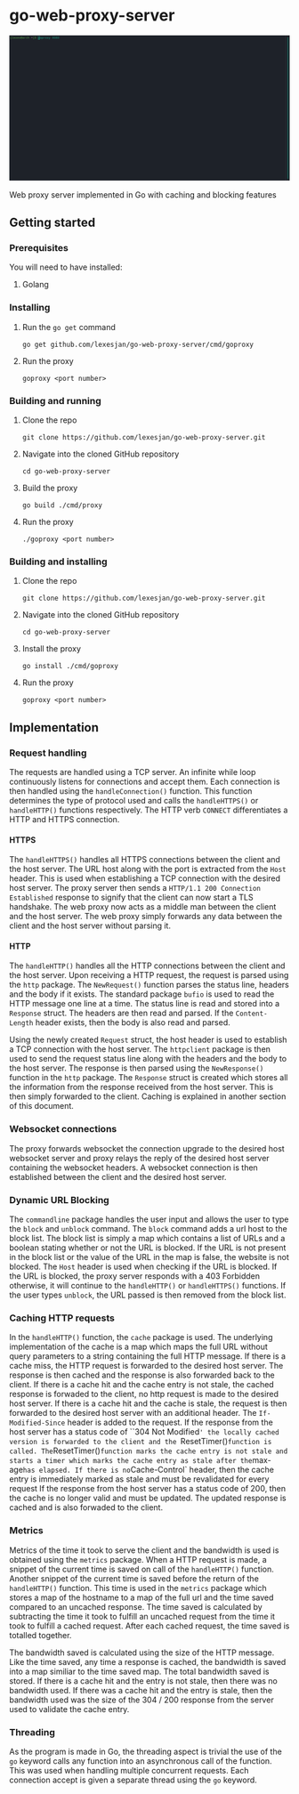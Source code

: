 # go-web-proxy-server

![banner](.github/images/banner.gif)

Web proxy server implemented in Go with caching and blocking features

## Getting started

### Prerequisites

You will need to have installed:

1. Golang

### Installing

1. Run the `go get` command
   ```
   go get github.com/lexesjan/go-web-proxy-server/cmd/goproxy
   ```
1. Run the proxy
   ```
   goproxy <port number>
   ```

### Building and running

1. Clone the repo
   ```
   git clone https://github.com/lexesjan/go-web-proxy-server.git
   ```
1. Navigate into the cloned GitHub repository
   ```
   cd go-web-proxy-server
   ```
1. Build the proxy
   ```
   go build ./cmd/proxy
   ```
1. Run the proxy
   ```
   ./goproxy <port number>
   ```

### Building and installing

1. Clone the repo
   ```
   git clone https://github.com/lexesjan/go-web-proxy-server.git
   ```
1. Navigate into the cloned GitHub repository
   ```
   cd go-web-proxy-server
   ```
1. Install the proxy
   ```
   go install ./cmd/goproxy
   ```
1. Run the proxy
   ```
   goproxy <port number>
   ```

## Implementation

### Request handling

The requests are handled using a TCP server. An infinite while loop
continuously listens for connections and accept them. Each connection is then
handled using the `handleConnection()` function. This function
determines the type of protocol used and calls the `handleHTTPS()` or
`handleHTTP()` functions respectively. The HTTP verb `CONNECT`
differentiates a HTTP and HTTPS connection.

#### HTTPS

The `handleHTTPS()` handles all HTTPS connections between the client and the
host server. The URL host along with the port is extracted from the `Host`
header. This is used when establishing a TCP connection with the desired host
server. The proxy server then sends a `HTTP/1.1 200 Connection Established`
response to signify that the client can now start a TLS handshake. The web
proxy now acts as a middle man between the client and the host server. The
web proxy simply forwards any data between the client and the host server
without parsing it.

#### HTTP

The `handleHTTP()` handles all the HTTP connections between the client and
the host server. Upon receiving a HTTP request, the request is parsed using
the `http` package. The `NewRequest()` function parses the status line,
headers and the body if it exists. The standard package `bufio` is used to
read the HTTP message one line at a time. The status line is read and stored
into a `Response` struct. The headers are then read and parsed. If the
`Content-Length` header exists, then the body is also read and parsed.

Using the newly created `Request` struct, the host header is used to
establish a TCP connection with the host server. The `httpclient` package is
then used to send the request status line along with the headers and the body
to the host server. The response is then parsed using the `NewResponse()`
function in the `http` package. The `Response` struct is created which stores
all the information from the response received from the host server. This is
then simply forwarded to the client. Caching is explained in another section
of this document.

### Websocket connections

The proxy forwards websocket the connection upgrade to the desired host
websocket server and proxy relays the reply of the desired host server
containing the websocket headers. A websocket connection is then established
between the client and the desired host server.

### Dynamic URL Blocking

The `commandline` package handles the user input and allows the user to type
the `block` and `unblock` command. The `block` command adds a url host to
the block list. The block list is simply a map which contains a list of URLs
and a boolean stating whether or not the URL is blocked. If the URL is not
present in the block list or the value of the URL in the map is false, the
website is not blocked. The `Host` header is used when checking if the URL is
blocked. If the URL is blocked, the proxy server responds with a 403 Forbidden
otherwise, it will continue to the `handleHTTP()` or
`handleHTTPS()` functions. If the user types `unblock`, the URL
passed is then removed from the block list.

### Caching HTTP requests

In the `handleHTTP()` function, the `cache` package is used. The
underlying implementation of the cache is a map which maps the full URL without
query parameters to a string containing the full HTTP message. If there is a
cache miss, the HTTP request is forwarded to the desired host server. The
response is then cached and the response is also forwarded back to the client.
If there is a cache hit and the cache entry is not stale, the cached response
is forwaded to the client, no http request is made to the desired host server.
If there is a cache hit and the cache is stale, the request is then forwarded
to the desired host server with an additional header. The `If-Modified-Since`
header is added to the request. If the response from the host server has a
status code of ``304 Not Modified`' the locally cached version is forwarded to
the client and the `ResetTimer()` function is called. The
`ResetTimer()` function marks the cache entry is not stale and starts
a timer which marks the cache entry as stale after the `max-age` has elapsed.
If there is no `Cache-Control` header, then the cache entry is immediately
marked as stale and must be revalidated for every request If the response from
the host server has a status code of 200, then the cache is no longer valid and
must be updated. The updated response is cached and is also forwaded to the
client.

### Metrics

Metrics of the time it took to serve the client and the bandwidth is used is
obtained using the `metrics` package. When a HTTP request is made, a snippet
of the current time is saved on call of the `handleHTTP()` function.
Another snippet of the current time is saved before the return of the
`handleHTTP()` function. This time is used in the `metrics` package
which stores a map of the hostname to a map of the full url and the time saved
compared to an uncached response. The time saved is calculated by subtracting
the time it took to fulfill an uncached request from the time it took to
fulfill a cached request. After each cached request, the time saved is totalled
together.

The bandwidth saved is calculated using the size of the HTTP message. Like the
time saved, any time a response is cached, the bandwidth is saved into a map
similiar to the time saved map. The total bandwidth saved is stored. If there
is a cache hit and the entry is not stale, then there was no bandwidth used. If
there was a cache hit and the entry is stale, then the bandwidth used was the
size of the 304 / 200 response from the server used to validate the cache
entry.

### Threading

As the program is made in Go, the threading aspect is trivial the use of the
`go` keyword calls any function into an asynchronous call of the
function. This was used when handling multiple concurrent requests. Each
connection accept is given a separate thread using the `go` keyword.
